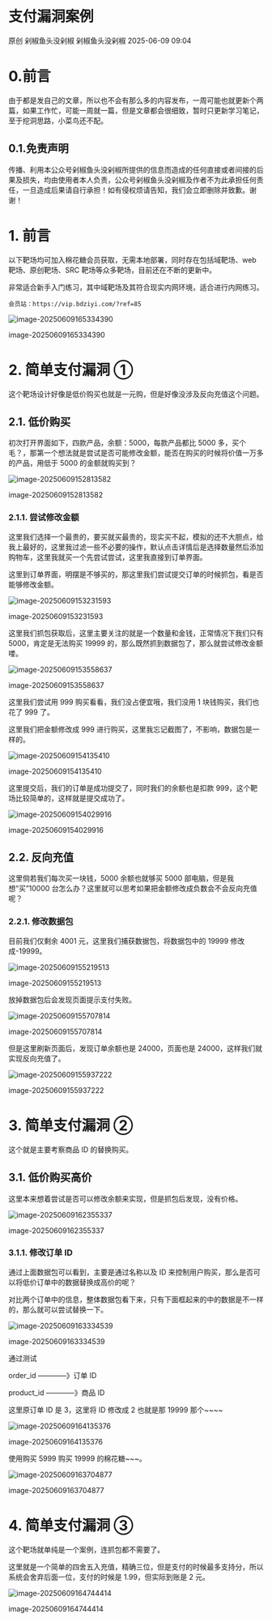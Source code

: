 #  支付漏洞案例  
原创 剁椒鱼头没剁椒  剁椒鱼头没剁椒   2025-06-09 09:04  
  
# 0.前言  
  
由于都是发自己的文章，所以也不会有那么多的内容发布，一周可能也就更新个两篇，如果工作忙，可能一周就一篇，但是文章都会很细致，暂时只更新学习笔记，至于挖洞思路，小菜鸟还不配。  
## 0.1.免责声明  
  
传播、利用本公众号剁椒鱼头没剁椒所提供的信息而造成的任何直接或者间接的后果及损失，均由使用者本人负责，公众号剁椒鱼头没剁椒及作者不为此承担任何责任，一旦造成后果请自行承担！如有侵权烦请告知，我们会立即删除并致歉。谢谢！  
# 1. 前言  
  
以下靶场均可加入棉花糖会员获取，无需本地部署，同时存在包括域靶场、web 靶场、原创靶场、SRC 靶场等众多靶场，目前还在不断的更新中。  
  
非常适合新手入门练习，其中域靶场及其符合现实内网环境，适合进行内网练习。  
```
会员站：https://vip.bdziyi.com/?ref=85

```  
  
![image-20250609165334390](https://mmbiz.qpic.cn/mmbiz_png/yLWibFaIDAFoM1CIvzFJNo5Eu37TXUo67lV5LfvVuXsI6zibeqZiaq2GeHeAwIBEUzXANHfFFXAYU68vZXya8C6ibw/640?wx_fmt=png&from=appmsg "")  
  
image-20250609165334390  
# 2. 简单支付漏洞 ①  
  
这个靶场设计好像是低价购买也就是一元购，但是好像没涉及反向充值这个问题。  
## 2.1. 低价购买  
  
初次打开界面如下，四款产品，余额：5000，每款产品都比 5000 多，买个毛？，那第一个想法就是尝试是否可能修改金额，能否在购买的时候将价值一万多的产品，用低于 5000 的金额就购买到？  
  
![image-20250609152813582](https://mmbiz.qpic.cn/mmbiz_png/yLWibFaIDAFoM1CIvzFJNo5Eu37TXUo67ecxzZku3206HVGiaZibBh6ib127oY5Crq4fQL4bansMRPEdm4liaDv7lQA/640?wx_fmt=png&from=appmsg "")  
  
image-20250609152813582  
### 2.1.1. 尝试修改金额  
  
这里我们选择一个最贵的，要买就买最贵的，现实买不起，模拟的还不大胆点，给我上最好的，这里我过滤一些不必要的操作，默认点击详情后是选择数量然后添加购物车，这里我就买一个先尝试尝试，这里我直接到订单界面。  
  
这里到订单界面，明摆是不够买的，那这里我们尝试提交订单的时候抓包，看是否能够修改金额。  
  
![image-20250609153231593](https://mmbiz.qpic.cn/mmbiz_png/yLWibFaIDAFoM1CIvzFJNo5Eu37TXUo6783xHCXxYQWiam64VyKcdrexoqyeNx50VSWIzPNQPH3eibC8iaX6KASaXg/640?wx_fmt=png&from=appmsg "")  
  
image-20250609153231593  
  
这里我们抓包获取后，这里主要关注的就是一个数量和金钱，正常情况下我们只有 5000，肯定是无法购买 19999 的，那么既然抓到数据包了，那么就尝试修改金额喽。  
  
![image-20250609153558637](https://mmbiz.qpic.cn/mmbiz_png/yLWibFaIDAFoM1CIvzFJNo5Eu37TXUo67gwnWdzx1icBh67eLuXcEQ6hEibQ6oiaZZFvk1HNzFg6hoHOfABRzyvr6w/640?wx_fmt=png&from=appmsg "")  
  
image-20250609153558637  
  
这里我们尝试用 999 购买看看，我们没占便宜哦，我们没用 1 块钱购买，我们也花了 999 了。  
  
这里我们把金额修改成 999 进行购买，这里我忘记截图了，不影响，数据包是一样的。  
  
![image-20250609154135410](https://mmbiz.qpic.cn/mmbiz_png/yLWibFaIDAFoM1CIvzFJNo5Eu37TXUo67YBRg1UJfVhReMWSCDLXYBqkndK9mWficTmMd9WTYDEkBpibicthWfI2TA/640?wx_fmt=png&from=appmsg "")  
  
image-20250609154135410  
  
这里提交后，我们的订单是成功提交了，同时我们的余额也是扣款 999，这个靶场比较简单的，这样就是提交成功了。  
  
![image-20250609154029916](https://mmbiz.qpic.cn/mmbiz_png/yLWibFaIDAFoM1CIvzFJNo5Eu37TXUo67HLpicNvLLictfPShRBETGgIfZjz7DJuUG02JFgJL4vgCoUyHUz8wib0uA/640?wx_fmt=png&from=appmsg "")  
  
image-20250609154029916  
## 2.2. 反向充值  
  
这里倘若我们每次买一块钱，5000 余额也就够买 5000 部电脑，但是我想“买”10000 台怎么办？这里就可以思考如果把金额修改成负数会不会反向充值呢？  
### 2.2.1. 修改数据包  
  
目前我们仅剩余 4001 元，这里我们捕获数据包，将数据包中的 19999 修改成-19999。  
  
![image-20250609155219513](https://mmbiz.qpic.cn/mmbiz_png/yLWibFaIDAFoM1CIvzFJNo5Eu37TXUo67O04fLaYAXqmiaJq8ZNnd95AfRgS6r0jH30TicibKaFicAK55z2LJ66dW9Q/640?wx_fmt=png&from=appmsg "")  
  
image-20250609155219513  
  
放掉数据包后会发现页面提示支付失败。  
  
![image-20250609155707814](https://mmbiz.qpic.cn/mmbiz_png/yLWibFaIDAFoM1CIvzFJNo5Eu37TXUo67bYEZzI8Q3qlgtW8vEWVNjYWRXWiaiaIia9z5C0OBpKhV7rCc3Ug1Jt3zA/640?wx_fmt=png&from=appmsg "")  
  
image-20250609155707814  
  
但是这里刷新页面后，发现订单余额也是 24000，页面也是 24000，这样我们就实现反向充值了。  
  
![image-20250609155937222](https://mmbiz.qpic.cn/mmbiz_png/yLWibFaIDAFoM1CIvzFJNo5Eu37TXUo67rjibpJGBWCSQObT2Y2dnbMA4e7HaicvWG2YBCS7z1V8BeLEOMCcYJVfw/640?wx_fmt=png&from=appmsg "")  
  
image-20250609155937222  
# 3. 简单支付漏洞 ②  
  
这个就是主要考察商品 ID 的替换购买。  
## 3.1. 低价购买高价  
  
这里本来想着尝试是否可以修改余额来实现，但是抓包后发现，没有价格。  
  
![image-20250609162355337](https://mmbiz.qpic.cn/mmbiz_png/yLWibFaIDAFoM1CIvzFJNo5Eu37TXUo67KI0Ac2lA65wRicftlXpIBBOOJPJaPR5XvVNGcvOTJ5trIDI3oQd8IZA/640?wx_fmt=png&from=appmsg "")  
  
image-20250609162355337  
### 3.1.1. 修改订单 ID  
  
通过上面数据包可以看到，主要是通过名称以及 ID 来控制用户购买，那么是否可以将低价订单中的数据替换成高价的呢？  
  
对比两个订单中的信息，整体数据包看下来，只有下面框起来的中的数据是不一样的，那么就可以尝试替换一下。  
  
![image-20250609163334539](https://mmbiz.qpic.cn/mmbiz_png/yLWibFaIDAFoM1CIvzFJNo5Eu37TXUo67iaUvViaWZM4GhmcAGob55bDV7EImXMVibU4ZVaEicqMgsWvleaDDyMB52Q/640?wx_fmt=png&from=appmsg "")  
  
image-20250609163334539  
  
通过测试  
  
order_id ————》订单 ID  
  
product_id ————》商品 ID  
  
这里原订单 ID 是 3，这里将 ID 修改成 2 也就是那 19999 那个~~~~  
  
![image-20250609164135376](https://mmbiz.qpic.cn/mmbiz_png/yLWibFaIDAFoM1CIvzFJNo5Eu37TXUo67VDIBqG67f7bxLoKW2IFa5Vl8T0CM6Ff4UqEE2RUEw9J64hcgrS0SSQ/640?wx_fmt=png&from=appmsg "")  
  
image-20250609164135376  
  
使用购买 5999 购买 19999 的棉花糖~~~。  
  
![image-20250609163704877](https://mmbiz.qpic.cn/mmbiz_png/yLWibFaIDAFoM1CIvzFJNo5Eu37TXUo67cRjialfuZiaQ4F42zuC1bicrUZ2kUq1nGSJ96KM1MicaicoULLlPkYzjDTg/640?wx_fmt=png&from=appmsg "")  
  
image-20250609163704877  
# 4. 简单支付漏洞 ③  
  
这个靶场就单纯是一个案例，连抓包都不需要了。  
  
这里就是一个简单的四舍五入充值，精确三位，但是支付的时候最多支持分，所以系统会舍弃后面一位，支付的时候是 1.99，但实际到账是 2 元。  
  
![image-20250609164744414](https://mmbiz.qpic.cn/mmbiz_png/yLWibFaIDAFoM1CIvzFJNo5Eu37TXUo673UibhEmndpL9Rojue4icBxHxGZY1Pn6hkxA57fjJlyhjr9ZQXFUblI6Q/640?wx_fmt=png&from=appmsg "")  
  
image-20250609164744414  
  
  

